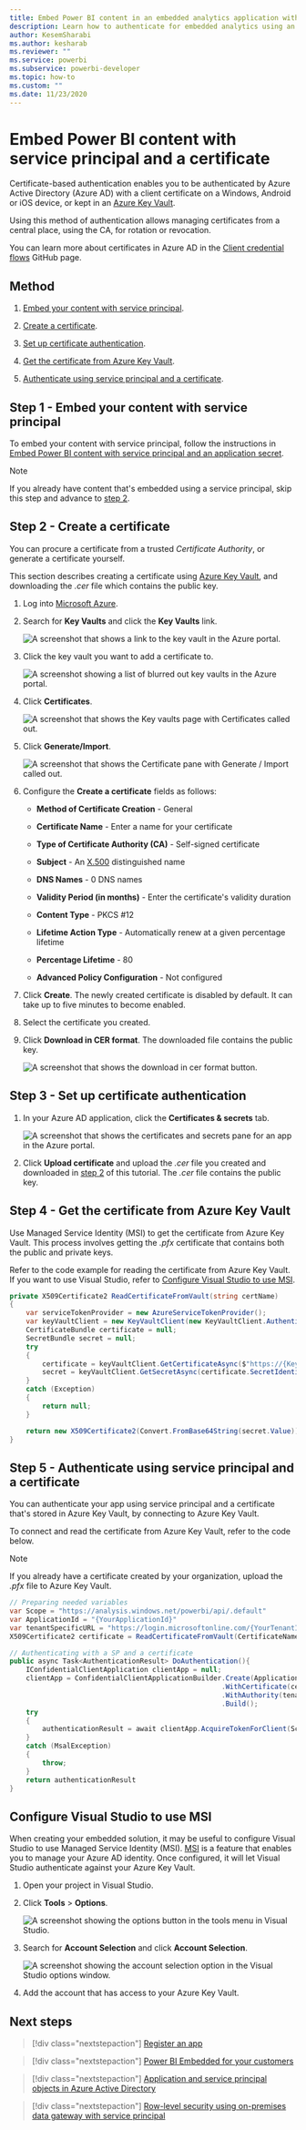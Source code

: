 ```yaml
---
title: Embed Power BI content in an embedded analytics application with service principal and a certificate
description: Learn how to authenticate for embedded analytics using an Azure Active Directory application service principal and a certificate.
author: KesemSharabi
ms.author: kesharab
ms.reviewer: ""
ms.service: powerbi
ms.subservice: powerbi-developer
ms.topic: how-to
ms.custom: ""
ms.date: 11/23/2020
---
```


# Embed Power BI content with service principal and a certificate

Certificate-based authentication enables you to be authenticated by Azure Active Directory (Azure AD) with a client certificate on a Windows, Android or iOS device, or kept in an [Azure Key Vault](https://docs.microsoft.com/azure/key-vault/basic-concepts).

Using this method of authentication allows managing certificates from a central place, using the CA, for rotation or revocation.

You can learn more about certificates in Azure AD in the [Client credential flows](https://github.com/AzureAD/microsoft-authentication-library-for-dotnet/wiki/Client-credential-flows) GitHub page.

## Method

1. [Embed your content with service principal](embed-service-principal.md).

2. [Create a certificate](embed-service-principal-certificate.md#step-2---create-a-certificate).

3. [Set up certificate authentication](embed-service-principal-certificate.md#step-3---set-up-certificate-authentication).

4. [Get the certificate from Azure Key Vault](embed-service-principal-certificate.md#step-4---get-the-certificate-from-azure-key-vault).

5. [Authenticate using service principal and a certificate](embed-service-principal-certificate.md#step-5---authenticate-using-service-principal-and-a-certificate).

## Step 1 - Embed your content with service principal

To embed your content with service principal, follow the instructions in [Embed Power BI content with service principal and an application secret](embed-service-principal.md).

>[!NOTE]
>If you already have content that's embedded using a service principal, skip this step and advance to [step 2](embed-service-principal-certificate.md#step-2---create-a-certificate).

## Step 2 - Create a certificate

You can procure a certificate from a trusted *Certificate Authority*, or generate a certificate yourself.

This section describes creating a certificate using [Azure Key Vault](/azure/key-vault/create-certificate), and downloading the *.cer* file which contains the public key.

1. Log into [Microsoft Azure](https://ms.portal.azure.com/#allservices).

2. Search for **Key Vaults** and click the **Key Vaults** link.

    ![A screenshot that shows a link to the key vault in the Azure portal.](media/embed-service-principal-certificate/key-vault.png)

3. Click the key vault you want to add a certificate to.

    ![A screenshot showing a list of blurred out key vaults in the Azure portal.](media/embed-service-principal-certificate/select-key-vault.png)

4. Click **Certificates**.

    ![A screenshot that shows the Key vaults page with Certificates called out.](media/embed-service-principal-certificate/certificates.png)

5. Click **Generate/Import**.

    ![A screenshot that shows the Certificate pane with Generate / Import called out.](media/embed-service-principal-certificate/generate.png)

6. Configure the **Create a certificate** fields as follows:

    * **Method of Certificate Creation** - General

    * **Certificate Name** - Enter a name for your certificate

    * **Type of Certificate Authority (CA)** - Self-signed certificate

    * **Subject** - An [X.500](https://wikipedia.org/wiki/X.500) distinguished name

    * **DNS Names** - 0 DNS names

    * **Validity Period (in months)** - Enter the certificate's validity duration

    * **Content Type** - PKCS #12

    * **Lifetime Action Type** - Automatically renew at a given percentage lifetime

    * **Percentage Lifetime** - 80

    * **Advanced Policy Configuration** - Not configured

7. Click **Create**. The newly created certificate is disabled by default. It can take up to five minutes to become enabled.

8. Select the certificate you created.

9. Click **Download in CER format**. The downloaded file contains the public key.

    ![A screenshot that shows the download in cer format button.](media/embed-service-principal-certificate/download-cer.png)

## Step 3 - Set up certificate authentication

1. In your Azure AD application, click the **Certificates & secrets** tab.

     ![A screenshot that shows the certificates and secrets pane for an app in the Azure portal.](media/embed-service-principal/certificates-and-secrets.png)

2. Click **Upload certificate** and upload the *.cer* file you created and downloaded in [step 2](#step-2---create-a-certificate) of this tutorial. The *.cer* file contains the public key.

## Step 4 - Get the certificate from Azure Key Vault

Use Managed Service Identity (MSI) to get the certificate from Azure Key Vault. This process involves getting the *.pfx* certificate that contains both the public and private keys.

Refer to the code example for reading the certificate from Azure Key Vault. If you want to use Visual Studio, refer to [Configure Visual Studio to use MSI](#configure-visual-studio-to-use-msi).

```csharp
private X509Certificate2 ReadCertificateFromVault(string certName)
{
    var serviceTokenProvider = new AzureServiceTokenProvider();
    var keyVaultClient = new KeyVaultClient(new KeyVaultClient.AuthenticationCallback(serviceTokenProvider.KeyVaultTokenCallback));
    CertificateBundle certificate = null;
    SecretBundle secret = null;
    try
    {
        certificate = keyVaultClient.GetCertificateAsync($"https://{KeyVaultName}.vault.azure.net/", certName).Result;
        secret = keyVaultClient.GetSecretAsync(certificate.SecretIdentifier.Identifier).Result;
    }
    catch (Exception)
    {
        return null;
    }

    return new X509Certificate2(Convert.FromBase64String(secret.Value));
}
```

## Step 5 - Authenticate using service principal and a certificate

You can authenticate your app using service principal and a certificate that's stored in Azure Key Vault, by connecting to Azure Key Vault.

To connect and read the certificate from Azure Key Vault, refer to the code below.

>[!NOTE]
>If you already have a certificate created by your organization, upload the *.pfx* file to Azure Key Vault.

```csharp
// Preparing needed variables
var Scope = "https://analysis.windows.net/powerbi/api/.default"
var ApplicationId = "{YourApplicationId}"
var tenantSpecificURL = "https://login.microsoftonline.com/{YourTenantId}/"
X509Certificate2 certificate = ReadCertificateFromVault(CertificateName);

// Authenticating with a SP and a certificate
public async Task<AuthenticationResult> DoAuthentication(){
    IConfidentialClientApplication clientApp = null;
    clientApp = ConfidentialClientApplicationBuilder.Create(ApplicationId)
                                                    .WithCertificate(certificate)
                                                    .WithAuthority(tenantSpecificURL)
                                                    .Build();
    try
    {
        authenticationResult = await clientApp.AcquireTokenForClient(Scope).ExecuteAsync();
    }
    catch (MsalException)
    {
        throw;
    }
    return authenticationResult
}
```

## Configure Visual Studio to use MSI

When creating your embedded solution, it may be useful to configure Visual Studio to use Managed Service Identity (MSI). [MSI](/azure/active-directory/managed-identities-azure-resources/overview) is a feature that enables you to manage your Azure AD identity. Once configured, it will let Visual Studio authenticate against your Azure Key Vault.

1. Open your project in Visual Studio.

2. Click **Tools** > **Options**.

     ![A screenshot showing the options button in the tools menu in Visual Studio.](media/embed-service-principal-certificate/visual-studio-options.png)

3. Search for **Account Selection** and click **Account Selection**.

    ![A screenshot showing the account selection option in the Visual Studio options window.](media/embed-service-principal-certificate/account-selection.png)

4. Add the account that has access to your Azure Key Vault.

## Next steps

>[!div class="nextstepaction"]
>[Register an app](register-app.md)

> [!div class="nextstepaction"]
>[Power BI Embedded for your customers](embed-sample-for-customers.md)

>[!div class="nextstepaction"]
>[Application and service principal objects in Azure Active Directory](/azure/active-directory/develop/app-objects-and-service-principals)

>[!div class="nextstepaction"]
>[Row-level security using on-premises data gateway with service principal](embedded-row-level-security.md#on-premises-data-gateway-with-service-principal)